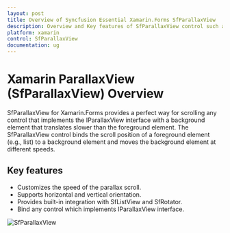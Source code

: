 ```yaml
---
layout: post
title: Overview of Syncfusion Essential Xamarin.Forms SfParallaxView
description: Overview and Key features of SfParallaxView control such as speed of the parallax scroll, support for horizontal and vertical orientation, etc.
platform: xamarin
control: SfParallaxView
documentation: ug
---
```


# Xamarin ParallaxView (SfParallaxView) Overview

SfParallaxView for Xamarin.Forms provides a perfect way for scrolling any control that implements the IParallaxView interface with a background element that translates slower than the foreground element. The SfParallaxView control binds the scroll position of a foreground element (e.g., list) to a background element and moves the background element at different speeds.

## Key features

* Customizes the speed of the parallax scroll.
* Supports horizontal and vertical orientation.
* Provides built-in integration with SfListView and SfRotator.
* Bind any control which implements IParallaxView interface.

![SfParallaxView](ParallaxView_Images/parallaxview.gif)